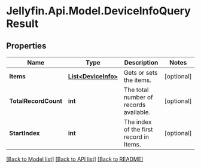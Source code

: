 
# Jellyfin.Api.Model.DeviceInfoQueryResult

## Properties

Name | Type | Description | Notes
------------ | ------------- | ------------- | -------------
**Items** | [**List&lt;DeviceInfo&gt;**](DeviceInfo.md) | Gets or sets the items. | [optional] 
**TotalRecordCount** | **int** | The total number of records available. | [optional] 
**StartIndex** | **int** | The index of the first record in Items. | [optional] 

[[Back to Model list]](../README.md#documentation-for-models)
[[Back to API list]](../README.md#documentation-for-api-endpoints)
[[Back to README]](../README.md)

